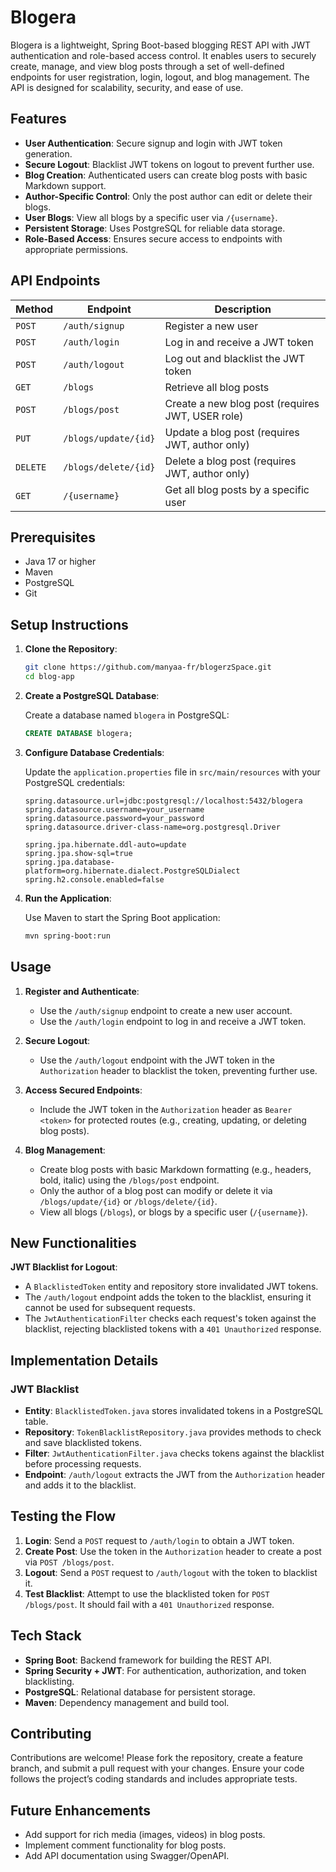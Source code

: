 # Blogera

Blogera is a lightweight, Spring Boot-based blogging REST API with JWT authentication and role-based access control. It enables users to securely create, manage, and view blog posts through a set of well-defined endpoints for user registration, login, logout, and blog management. The API is designed for scalability, security, and ease of use.

## Features

- **User Authentication**: Secure signup and login with JWT token generation.
- **Secure Logout**: Blacklist JWT tokens on logout to prevent further use.
- **Blog Creation**: Authenticated users can create blog posts with basic Markdown support.
- **Author-Specific Control**: Only the post author can edit or delete their blogs.
- **User Blogs**: View all blogs by a specific user via `/{username}`.
- **Persistent Storage**: Uses PostgreSQL for reliable data storage.
- **Role-Based Access**: Ensures secure access to endpoints with appropriate permissions.

## API Endpoints

| Method | Endpoint                     | Description                                         |
|--------|------------------------------|-----------------------------------------------------|
| `POST` | `/auth/signup`              | Register a new user                                 |
| `POST` | `/auth/login`               | Log in and receive a JWT token                     |
| `POST` | `/auth/logout`              | Log out and blacklist the JWT token                |
| `GET`  | `/blogs`                    | Retrieve all blog posts                            |
| `POST` | `/blogs/post`               | Create a new blog post (requires JWT, USER role)   |
| `PUT`  | `/blogs/update/{id}`        | Update a blog post (requires JWT, author only)     |
| `DELETE` | `/blogs/delete/{id}`        | Delete a blog post (requires JWT, author only)     |
| `GET`  | `/{username}`               | Get all blog posts by a specific user              |

## Prerequisites

- Java 17 or higher
- Maven
- PostgreSQL
- Git

## Setup Instructions

1. **Clone the Repository**:

   ```bash
   git clone https://github.com/manyaa-fr/blogerzSpace.git
   cd blog-app
   ```

2. **Create a PostgreSQL Database**:

   Create a database named `blogera` in PostgreSQL:

   ```sql
   CREATE DATABASE blogera;
   ```

3. **Configure Database Credentials**:

   Update the `application.properties` file in `src/main/resources` with your PostgreSQL credentials:

   ```properties
   spring.datasource.url=jdbc:postgresql://localhost:5432/blogera
   spring.datasource.username=your_username
   spring.datasource.password=your_password
   spring.datasource.driver-class-name=org.postgresql.Driver

   spring.jpa.hibernate.ddl-auto=update
   spring.jpa.show-sql=true
   spring.jpa.database-platform=org.hibernate.dialect.PostgreSQLDialect
   spring.h2.console.enabled=false
   ```

4. **Run the Application**:

   Use Maven to start the Spring Boot application:

   ```bash
   mvn spring-boot:run
   ```

## Usage

1. **Register and Authenticate**:
   - Use the `/auth/signup` endpoint to create a new user account.
   - Use the `/auth/login` endpoint to log in and receive a JWT token.

2. **Secure Logout**:
   - Use the `/auth/logout` endpoint with the JWT token in the `Authorization` header to blacklist the token, preventing further use.

3. **Access Secured Endpoints**:
   - Include the JWT token in the `Authorization` header as `Bearer <token>` for protected routes (e.g., creating, updating, or deleting blog posts).

4. **Blog Management**:
   - Create blog posts with basic Markdown formatting (e.g., headers, bold, italic) using the `/blogs/post` endpoint.
   - Only the author of a blog post can modify or delete it via `/blogs/update/{id}` or `/blogs/delete/{id}`.
   - View all blogs (`/blogs`), or blogs by a specific user (`/{username}`).

## New Functionalities

**JWT Blacklist for Logout**:
   - A `BlacklistedToken` entity and repository store invalidated JWT tokens.
   - The `/auth/logout` endpoint adds the token to the blacklist, ensuring it cannot be used for subsequent requests.
   - The `JwtAuthenticationFilter` checks each request's token against the blacklist, rejecting blacklisted tokens with a `401 Unauthorized` response.

## Implementation Details

### JWT Blacklist
- **Entity**: `BlacklistedToken.java` stores invalidated tokens in a PostgreSQL table.
- **Repository**: `TokenBlacklistRepository.java` provides methods to check and save blacklisted tokens.
- **Filter**: `JwtAuthenticationFilter.java` checks tokens against the blacklist before processing requests.
- **Endpoint**: `/auth/logout` extracts the JWT from the `Authorization` header and adds it to the blacklist.


## Testing the Flow

1. **Login**: Send a `POST` request to `/auth/login` to obtain a JWT token.
2. **Create Post**: Use the token in the `Authorization` header to create a post via `POST /blogs/post`.
3. **Logout**: Send a `POST` request to `/auth/logout` with the token to blacklist it.
4. **Test Blacklist**: Attempt to use the blacklisted token for `POST /blogs/post`. It should fail with a `401 Unauthorized` response.

## Tech Stack

- **Spring Boot**: Backend framework for building the REST API.
- **Spring Security + JWT**: For authentication, authorization, and token blacklisting.
- **PostgreSQL**: Relational database for persistent storage.
- **Maven**: Dependency management and build tool.

## Contributing

Contributions are welcome! Please fork the repository, create a feature branch, and submit a pull request with your changes. Ensure your code follows the project’s coding standards and includes appropriate tests.

## Future Enhancements

- Add support for rich media (images, videos) in blog posts.
- Implement comment functionality for blog posts.
- Add API documentation using Swagger/OpenAPI.